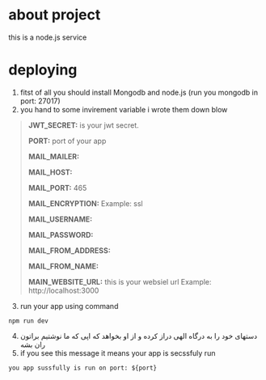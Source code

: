 # about project
this is a node.js service
# deploying
1) fitst of all you should install Mongodb and node.js (run you mongodb in port: 27017)
2) you hand to some invirement variable i wrote them down blow
> **JWT_SECRET:** is your jwt secret.
>
> **PORT:** port of your app
>
> **MAIL_MAILER:**
>
> **MAIL_HOST:**
>
> **MAIL_PORT:** 465
>
> **MAIL_ENCRYPTION:** Example: ssl
>
> **MAIL_USERNAME:**
>
> **MAIL_PASSWORD:**
>
> **MAIL_FROM_ADDRESS:**
>
> **MAIL_FROM_NAME:**
>
> **MAIN_WEBSITE_URL:** this is your websiel url Example: http://localhost:3000
3) run your app using command 
```
npm run dev
```
4) دستهای خود را به درگاه الهی دراز کرده و از او بخواهد که اپی که ما نوشتیم براتون ران بشه
5) if you see this message it means your app is secssfuly run
```
you app sussfully is run on port: ${port}
```
